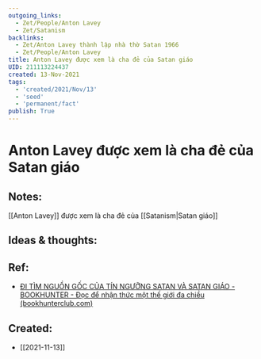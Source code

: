 ```yaml
---
outgoing_links:
  - Zet/People/Anton Lavey
  - Zet/Satanism
backlinks:
  - Zet/Anton Lavey thành lập nhà thờ Satan 1966
  - Zet/People/Anton Lavey
title: Anton Lavey được xem là cha đẻ của Satan giáo
UID: 211113224437
created: 13-Nov-2021
tags:
  - 'created/2021/Nov/13'
  - 'seed'
  - 'permanent/fact'
publish: True
---
```

# Anton Lavey được xem là cha đẻ của Satan giáo

## Notes:
[[Anton Lavey]] được xem là cha đẻ của [[Satanism|Satan giáo]]

## Ideas & thoughts:


## Ref:
- [ĐI TÌM NGUỒN GỐC CỦA TÍN NGƯỠNG SATAN VÀ SATAN GIÁO - BOOKHUNTER - Đọc để nhận thức một thế giới đa chiều (bookhunterclub.com)](https://bookhunterclub.com/di-tim-nguon-goc-cua-tin-nguong-satan-va-satan-giao/)
## Created:
- [[2021-11-13]]

